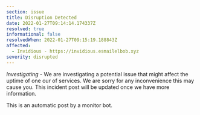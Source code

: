 ```yaml
---
section: issue
title: Disruption Detected
date: 2022-01-27T09:14:14.174337Z
resolved: true
informational: false
resolvedWhen: 2022-01-27T09:15:19.188843Z
affected:
  - Invidious - https://invidious.esmailelbob.xyz
severity: disrupted
---
```

*Investigating* - We are investigating a potential issue that might affect the uptime of one our of services. We are sorry for any inconvenience this may cause you. This incident post will be updated once we have more information.

This is an automatic post by a monitor bot.
        